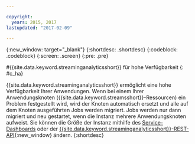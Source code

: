 ```yaml
---

copyright:
  years: 2015, 2017
lastupdated: "2017-02-09"

---
```


<!-- Attribute definitions --> 
{:new_window: target="_blank"}
{:shortdesc: .shortdesc}
{:codeblock: .codeblock}
{:screen: .screen}
{:pre: .pre}

#{{site.data.keyword.streaminganalyticsshort}} für hohe Verfügbarkeit
{: #c_ha}

{{site.data.keyword.streaminganalyticsshort}} ermöglicht eine hohe Verfügbarkeit Ihrer Anwendungen. Wenn bei einem Ihrer Anwendungsknoten ({{site.data.keyword.streamsshort}}-Ressourcen) ein Problem festgestellt wird, wird der Knoten automatisch ersetzt und alle auf dem Knoten ausgeführten Jobs werden migriert. Jobs werden nur dann migriert und neu gestartet, wenn die Instanz mehrere Anwendungsknoten aufweist. Sie können die Größe der Instanz mithilfe des 	[Service-Dashboards](/docs/services/StreamingAnalytics/r_service_dashboard.html) oder der [{{site.data.keyword.streaminganalyticsshort}}-REST-API](https://console.ng.bluemix.net/apidocs/220){:new_window} ändern.
{:shortdesc}
